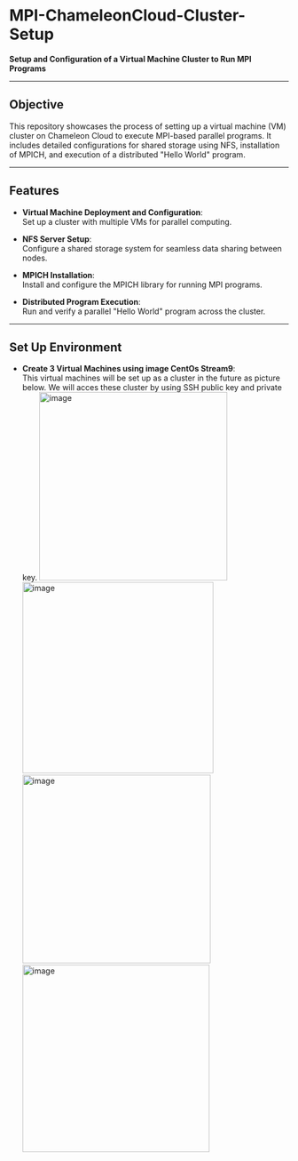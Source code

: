 # MPI-ChameleonCloud-Cluster-Setup

**Setup and Configuration of a Virtual Machine Cluster to Run MPI Programs**

---

## Objective

This repository showcases the process of setting up a virtual machine (VM) cluster on Chameleon Cloud to execute MPI-based parallel programs. It includes detailed configurations for shared storage using NFS, installation of MPICH, and execution of a distributed "Hello World" program.

---

## Features

- **Virtual Machine Deployment and Configuration**:  
  Set up a cluster with multiple VMs for parallel computing.

- **NFS Server Setup**:  
  Configure a shared storage system for seamless data sharing between nodes.

- **MPICH Installation**:  
  Install and configure the MPICH library for running MPI programs.

- **Distributed Program Execution**:  
  Run and verify a parallel "Hello World" program across the cluster.
  
---

## Set Up Environment

- **Create 3 Virtual Machines using image CentOs Stream9**:  
  This virtual machines will be set up as a cluster in the future as picture below. We will acces these cluster by using SSH public key and private key.
  <img width="339" alt="image" src="https://github.com/user-attachments/assets/a7b874ea-7089-4405-b771-7c3510209743">
  <img width="344" alt="image" src="https://github.com/user-attachments/assets/df0905a4-5fa3-4f86-a66c-86458d29419b">
  <img width="339" alt="image" src="https://github.com/user-attachments/assets/2c99fd6d-2c8a-44b2-bae3-293c86c272b9">
  <img width="337" alt="image" src="https://github.com/user-attachments/assets/efc4467e-74ae-44dc-b1ad-ab131948f944">




